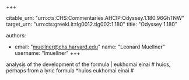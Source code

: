 +++


citable_urn: "urn:cts:CHS:Commentaries.AHCIP:Odyssey.1.180.96GhTNW"
target_urn: "urn:cts:greekLit:tlg0012.tlg002:1.180"
title: "Odyssey 1.180"

authors:
- email: "muellner@chs.harvard.edu"
  name: "Leonard Muellner"
  username: "lmuellner"
+++

<p>analysis of the development of the formula | eukhomai einai # huios, perhaps from a lyric formula *huios eukhomai einai #</p>
